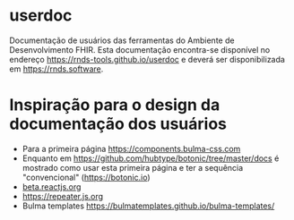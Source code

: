 # userdoc

Documentação de usuários das ferramentas do Ambiente de Desenvolvimento FHIR. Esta documentação encontra-se
disponível no endereço https://rnds-tools.github.io/userdoc e
deverá ser disponibilizada em https://rnds.software.

# Inspiração para o design da documentação dos usuários

- Para a primeira página https://components.bulma-css.com
- Enquanto em https://github.com/hubtype/botonic/tree/master/docs é mostrado como usar esta primeira página e ter a sequência "convencional" (https://botonic.io)
- [beta.reactjs.org](https://beta.reactjs.org/)
- https://repeater.js.org
- Bulma templates https://bulmatemplates.github.io/bulma-templates/
